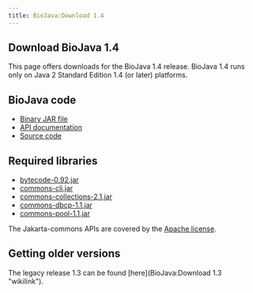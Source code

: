 ```yaml
---
title: BioJava:Download 1.4
---
```


Download BioJava 1.4
--------------------

This page offers downloads for the BioJava 1.4 release. BioJava 1.4 runs
only on Java 2 Standard Edition 1.4 (or later) platforms.

BioJava code
------------

-   [Binary JAR
    file](http://www.biojava.org/download/binaries/biojava-1.4.jar)
-   [API
    documentation](http://www.biojava.org/download/docs/biojava-docs-1.4.tar.gz)
-   [Source
    code](http://www.biojava.org/download/source/biojava-1.4.tar.gz)

Required libraries
------------------

-   [bytecode-0.92.jar](http://www.biojava.org/download/binaries/bytecode-0.92.jar)
-   [commons-cli.jar](http://www.biojava.org/download/binaries/commons-cli.jar)
-   [commons-collections-2.1.jar](http://www.biojava.org/download/binaries/commons-collections-2.1.jar)
-   [commons-dbcp-1.1.jar](http://www.biojava.org/download/binaries/commons-dbcp-1.1.jar)
-   [commons-pool-1.1.jar](http://www.biojava.org/download/binaries/commons-pool-1.1.jar)

The Jakarta-commons APIs are covered by the [Apache
license](http://www.biojava.org/download/binaries/LICENSE.COMMONS).

Getting older versions
----------------------

The legacy release 1.3 can be found
[here](BioJava:Download 1.3 "wikilink").
